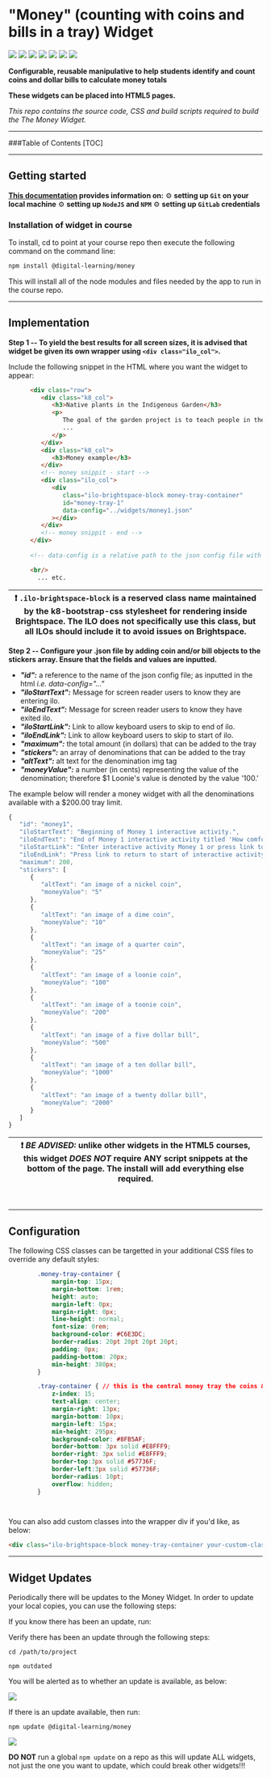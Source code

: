 # "Money" (counting with coins and bills in a tray) Widget

![](https://img.shields.io/badge/Money-Elementary%20-purple)
![](https://img.shields.io/badge/-Built%20With-white) ![](https://img.shields.io/badge/-React-blue) ![](https://img.shields.io/badge/-NodeJS-blue) ![](https://img.shields.io/badge/-Sass-blue) ![](https://img.shields.io/badge/-Gulp-blue) ![](https://img.shields.io/badge/-Webpack-blue)

**Configurable, reusable manipulative to help students identify and count coins and dollar bills to calculate money totals**

**These widgets can be placed into HTML5 pages.**

_This repo contains the source code, CSS and build scripts required to build the The Money Widget._

---

###Table of Contents
[TOC]

---

## Getting started

**[This documentation](https://content-solutions.s3.ca-central-1.amazonaws.com/documentation/ILOs/prerequisites.html) provides information on:**
:gear: **setting up `Git` on your local machine**
:gear: **setting up `NodeJS` and `NPM`**
:gear: **setting up `GitLab` credentials**

### Installation of widget in course
To install, cd to point at your course repo then execute the following command on the command line:

```bash
npm install @digital-learning/money
```

This will install all of the node modules and files needed by the app to run in the course repo.

---

## Implementation

**Step 1 -- To yield the best results for all screen sizes, it is advised that widget be given its own wrapper using `<div class="ilo_col">`.**

Include the following snippet in the HTML where you want the widget to appear:

```html
      <div class="row">
         <div class="k8_col">
            <h3>Native plants in the Indigenous Garden</h3>
            <p>
               The goal of the garden project is to teach people in the
               ...
            </p>
         </div>
         <div class="k8_col">
            <h3>Money example</h3>
         </div>
         <!-- money snippit - start -->
         <div class="ilo_col">
            <div
               class="ilo-brightspace-block money-tray-container"
               id="money-tray-1"
               data-config="../widgets/money1.json"
            ></div>
         </div>
         <!-- money snippit - end -->
      </div>
      
      <!-- data-config is a relative path to the json config file with your parameters for the widget (see Step 2) -->

      <br/>
        ... etc.

```

| :exclamation:  `.ilo-brightspace-block` is a reserved class name maintained by the k8-bootstrap-css stylesheet for rendering inside Brightspace. The ILO does not specifically use this class, but all ILOs should include it to avoid issues on Brightspace. |
|-----------------------------------------|



**Step 2 -- Configure your .json file by adding coin and/or bill objects to the stickers array. Ensure that the fields and values are inputted.**

- ***"id":*** a reference to the name of the json config file; as inputted in the html *i.e. data-config="..."*
- ***"iloStartText":*** Message for screen reader users to know they are entering ilo. 
- ***"iloEndText":*** Message for screen reader users to know they have exited ilo. 
- ***"iloStartLink":*** Link to allow keyboard users to skip to end of ilo. 
- ***"iloEndLink":*** Link to allow keyboard users to skip to start of ilo. 
- ***"maximum":*** the total amount (in dollars) that can be added to the tray
- ***"stickers":*** an array of denominations that can be added to the tray
- ***"altText":*** alt text for the denomination img tag
- ***"moneyValue":*** a number (in cents) representing the value of the denomination; therefore $1 Loonie's value is denoted by the value '100.'

The example below will render a money widget with all the denominations available with a $200.00 tray limit.
```javascript
{
   "id": "money1",
   "iloStartText": "Beginning of Money 1 interactive activity.",
   "iloEndText": "End of Money 1 interactive activity titled 'How comfortable am I with activism?'",
   "iloStartLink": "Enter interactive activity Money 1 or press link to skip to end of activity.",
   "iloEndLink": "Press link to return to start of interactive activity Money 1.",
   "maximum": 200,
   "stickers": [
      {
         "altText": "an image of a nickel coin",
         "moneyValue": "5"
      },
      {
         "altText": "an image of a dime coin",
         "moneyValue": "10"      
      },
      {
         "altText": "an image of a quarter coin",
         "moneyValue": "25"      
      },
      {
         "altText": "an image of a loonie coin",
         "moneyValue": "100"      
      },
      {
         "altText": "an image of a toonie coin",
         "moneyValue": "200"      
      },
      {
         "altText": "an image of a five dollar bill",
         "moneyValue": "500"      
      },
      {
         "altText": "an image of a ten dollar bill",
         "moneyValue": "1000"      
      },
      {
         "altText": "an image of a twenty dollar bill",
         "moneyValue": "2000"      
      }
   ]
}

```

|:exclamation:  ***BE ADVISED:*** unlike other widgets in the HTML5 courses, this widget ***DOES NOT*** require ANY script snippets at the bottom of the page. The install will add everything else required. |
|-----------------------------------------|

<br>

---

## Configuration

The following CSS classes can be targetted in your additional CSS files to override any default styles:

```css
        .money-tray-container {
            margin-top: 15px;
            margin-bottom: 1rem;
            height: auto;
            margin-left: 0px;
            margin-right: 0px;
            line-height: normal;
            font-size: 0rem;
            background-color: #C6E3DC;
            border-radius: 20pt 20pt 20pt 20pt;
            padding: 0px;
            padding-bottom: 20px;
            min-height: 380px;
        }

        .tray-container { // this is the central money tray the coins & bills appear in 
            z-index: 15;
            text-align: center;
            margin-right: 13px;
            margin-bottom: 10px;
            margin-left: 15px;
            min-height: 295px;
            background-color: #8FB5AF;
            border-bottom: 3px solid #E8FFF9;
            border-right: 3px solid #E8FFF9;
            border-top:3px solid #57736F;
            border-left:3px solid #57736F;  
            border-radius: 10pt;
            overflow: hidden;
        }

                
```

You can also add custom classes into the wrapper div if you'd like, as below:

```html
<div class="ilo-brightspace-block money-tray-container your-custom-class-here" id="money-tray-1" data-config="../widgets/config.json"></div>
```
---

## Widget Updates

Periodically there will be updates to the Money Widget. In order to update your local copies, you can use the following steps:

If you know there has been an update, run:

Verify there has been an update through the following steps:

`cd /path/to/project`

`npm outdated`

You will be alerted as to whether an update is available, as below: 

![](https://content-solutions.s3.ca-central-1.amazonaws.com/courseware/wip/images/running_outdated.png)

If there is an update available, then run:

`npm update @digital-learning/money`

![](https://content-solutions.s3.ca-central-1.amazonaws.com/courseware/wip/images/running_update.png)

**DO NOT** run a global `npm update` on a repo as this will update ALL widgets, not just the one you want to update, which could break other widgets!!!
